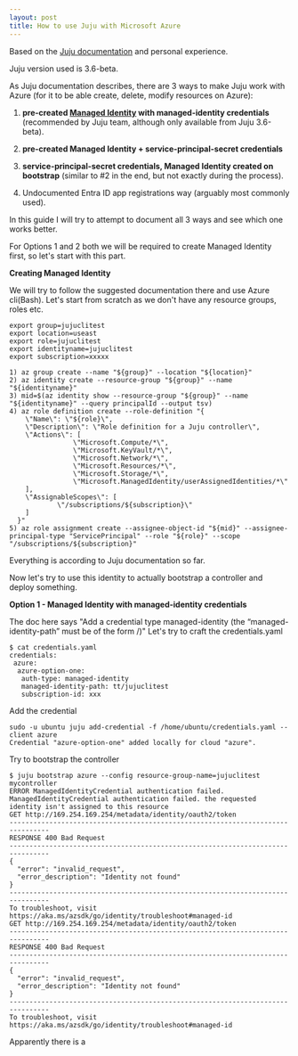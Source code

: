 ```yaml
---
layout: post
title: How to use Juju with Microsoft Azure
---
```


Based on the [Juju documentation](https://juju.is/docs/juju/microsoft-azure) and personal experience.

Juju version used is 3.6-beta.

As Juju documentation describes, there are 3 ways to make Juju work with Azure
(for it to be able create, delete, modify resources on Azure):

1. **pre-created [Managed Identity](https://learn.microsoft.com/en-us/entra/identity/managed-identities-azure-resources/overview) with managed-identity credentials** (recommended by Juju team, although only available from Juju 3.6-beta).
2. **pre-created Managed Identity + service-principal-secret credentials**
   
3. **service-principal-secret credentials, Managed Identity created on bootstrap** (similar to #2 in the end, but not exactly during the process).

4. Undocumented Entra ID app registrations way (arguably most commonly used).

In this guide I will try to attempt to document all 3 ways and see which one works better.

For Options 1 and 2 both we will be required to create Managed Identity first, so let's start with this part.

**Creating Managed Identity**

We will try to follow the suggested documentation there and use Azure cli(Bash).
Let's start from scratch as we don't have any resource groups, roles etc.

```
export group=jujuclitest
export location=useast
export role=jujuclitest
export identityname=jujuclitest
export subscription=xxxxx
```

```
1) az group create --name "${group}" --location "${location}"
2) az identity create --resource-group "${group}" --name "${identityname}"
3) mid=$(az identity show --resource-group "${group}" --name "${identityname}" --query principalId --output tsv)
4) az role definition create --role-definition "{
  	\"Name\": \"${role}\",
  	\"Description\": \"Role definition for a Juju controller\",
  	\"Actions\": [
            	\"Microsoft.Compute/*\",
            	\"Microsoft.KeyVault/*\",
            	\"Microsoft.Network/*\",
            	\"Microsoft.Resources/*\",
            	\"Microsoft.Storage/*\",
            	\"Microsoft.ManagedIdentity/userAssignedIdentities/*\"
  	],
  	\"AssignableScopes\": [
        	\"/subscriptions/${subscription}\"
  	]
  }"
5) az role assignment create --assignee-object-id "${mid}" --assignee-principal-type "ServicePrincipal" --role "${role}" --scope "/subscriptions/${subscription}"
```
Everything is according to Juju documentation so far.

Now let's try to use this identity to actually bootstrap a controller and deploy something.

**Option 1 - Managed Identity with managed-identity credentials**

The doc here says "Add a credential type managed-identity 
(the “managed-identity-path” must be of the form <resourcegroup>/<identityname>)"
Let's try to craft the credentials.yaml
```
$ cat credentials.yaml
credentials:
 azure:
  azure-option-one:
   auth-type: managed-identity
   managed-identity-path: tt/jujuclitest
   subscription-id: xxx
```

Add the credential
```
sudo -u ubuntu juju add-credential -f /home/ubuntu/credentials.yaml --client azure
Credential "azure-option-one" added locally for cloud "azure".
```

Try to bootstrap the controller
```
$ juju bootstrap azure --config resource-group-name=jujuclitest mycontroller
ERROR ManagedIdentityCredential authentication failed. ManagedIdentityCredential authentication failed. the requested identity isn't assigned to this resource
GET http://169.254.169.254/metadata/identity/oauth2/token
--------------------------------------------------------------------------------
RESPONSE 400 Bad Request
--------------------------------------------------------------------------------
{
  "error": "invalid_request",
  "error_description": "Identity not found"
}
--------------------------------------------------------------------------------
To troubleshoot, visit https://aka.ms/azsdk/go/identity/troubleshoot#managed-id
GET http://169.254.169.254/metadata/identity/oauth2/token
--------------------------------------------------------------------------------
RESPONSE 400 Bad Request
--------------------------------------------------------------------------------
{
  "error": "invalid_request",
  "error_description": "Identity not found"
}
--------------------------------------------------------------------------------
To troubleshoot, visit https://aka.ms/azsdk/go/identity/troubleshoot#managed-id
```

Apparently there is a 




